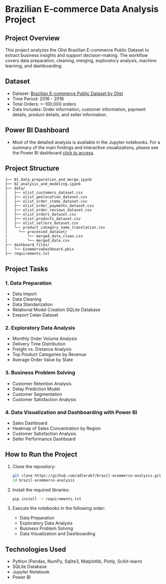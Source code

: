 # Brazilian E-commerce Data Analysis Project

## Project Overview

This project analyzes the Olist Brazilian E-commerce Public Dataset to extract business insights and support decision-making. The workflow covers data preparation, cleaning, merging, exploratory analysis, machine learning, and dashboarding.

## Dataset

* Dataset: [Brazilian E-commerce Public Dataset by Olist](https://www.kaggle.com/datasets/olistbr/brazilian-ecommerce)
* Time Period: 2016 - 2018
* Total Orders: +-100,000 orders
* Data Includes: Order information, customer information, payment details, product details, and seller information.

## Power BI Dashboard

* Most of the detailed analysis is available in the Jupyter notebooks. For a summary of the main findings and interactive visualizations, please see the Power BI dashboard [click to access](https://app.powerbi.com/view?r=eyJrIjoiNWQ5ZDlmZGYtMGJiNC00YmM1LTliYWItN2FkZGRjYzg5ODEwIiwidCI6IjFiYzVlY2E4LTEzNjAtNDhhMy05NWRiLTM5ZmRmNDRiMWEzNiJ9).

## Project Structure

```
├── 01_data_preparation_and_merge.ipynb
├── 02_analysis_and_modeling.ipynb
├── data/
│   ├── olist_customers_dataset.csv
│   ├── olist_geolocation_dataset.csv
│   ├── olist_order_items_dataset.csv
│   ├── olist_order_payments_dataset.csv
│   ├── olist_order_reviews_dataset.csv
│   ├── olist_orders_dataset.csv
│   ├── olist_products_dataset.csv
│   ├── olist_sellers_dataset.csv
│   └── product_category_name_translation.csv
|     └── processed_dataset/
|         └── merged_data_clean.csv
|         └── merged_data.csv
├── dashboard_files/
│   └── EcommerceDashboard.pbix
├── requirements.txt
```

## Project Tasks

### 1. Data Preparation

* Data Import
* Data Cleaning
* Data Standarization
* Relational Model Creation SQLite Database
* Exeport Celan Dataset

### 2. Exploratory Data Analysis

* Monthly Order Volume Analysis
* Delivery Time Distribution
* Freight vs. Distance Analysis
* Top Product Categories by Revenue
* Average Order Value by State

### 3. Business Problem Solving

* Customer Retention Analysis
* Delay Prediction Model
* Customer Segmentation
* Customer Satisfaction Analysis

### 4. Data Visualization and Dashboarding with Power BI

* Sales Dashboard
* Heatmap of Sales Concentration by Region
* Customer Satisfaction Analysis
* Seller Performance Dashboard

## How to Run the Project

1. Clone the repository:

   ```bash
   git clone https://github.com/adlerabf/brazil-ecommerce-analysis.git
   cd brazil-ecommerce-analysis
   ```

2. Install the required libraries:

   ```bash
   pip install -r requirements.txt
   ```

3. Execute the notebooks in the following order:

   * Data Preparation
   * Exploratory Data Analysis
   * Business Problem Solving
   * Data Visualization and Dashboarding

## Technologies Used

* Python (Pandas, NumPy, Sqlite3, Matplotlib, Plotly, Scikit-learn)
* SQLite Database
* Jupyter Notebook
* Power BI
